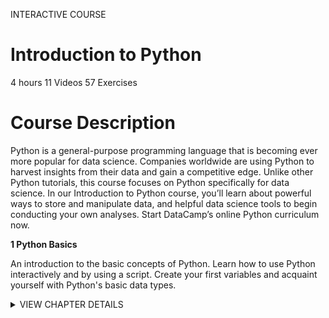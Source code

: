 INTERACTIVE COURSE
# Introduction to Python

4 hours
11 Videos
57 Exercises

# Course Description

Python is a general-purpose programming language that is becoming ever more popular for data science. Companies worldwide are using Python to harvest insights from their data and gain a competitive edge. Unlike other Python tutorials, this course focuses on Python specifically for data science. In our Introduction to Python course, you’ll learn about powerful ways to store and manipulate data, and helpful data science tools to begin conducting your own analyses. Start DataCamp’s online Python curriculum now.

**1 Python Basics**

An introduction to the basic concepts of Python. Learn how to use Python interactively and by using a script. Create your first variables and acquaint yourself with Python's basic data types.

<details>
<summary>VIEW CHAPTER DETAILS</summary>
<ul>
<li> markdown list 1</li>
<ul>
<li> nested list 1</li>
<li> nested list 2</li>
</ul>
<li> markdown list 2</li>
</ul>
</details>
